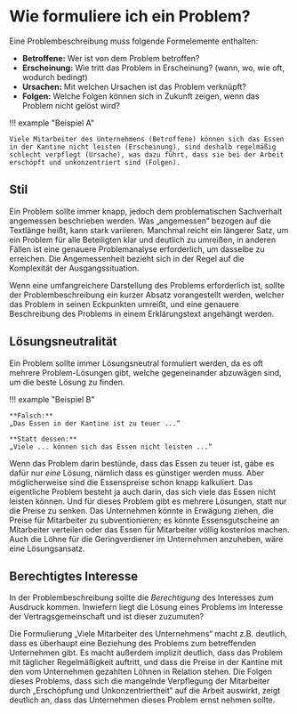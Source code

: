 # Wie formuliere ich ein Problem?

Eine Problembeschreibung muss folgende Formelemente enthalten:

- **Betroffene:** Wer ist von dem Problem betroffen?
- **Erscheinung:** Wie tritt das Problem in Erscheinung? (wann, wo, wie oft, wodurch bedingt)
- **Ursachen:** Mit welchen Ursachen ist das Problem verknüpft?
- **Folgen:** Welche Folgen können sich in Zukunft zeigen, wenn das Problem nicht gelöst wird?

!!! example "Beispiel A"

    Viele Mitarbeiter des Unternehmens (Betroffene) können sich das Essen in der Kantine nicht leisten (Erscheinung), sind deshalb regelmäßig schlecht verpflegt (Ursache), was dazu führt, dass sie bei der Arbeit erschöpft und unkonzentriert sind (Folgen).

## Stil
Ein Problem sollte immer knapp, jedoch dem problematischen Sachverhalt angemessen beschrieben werden. Was „angemessen“ bezogen auf die Textlänge heißt, kann stark variieren. Manchmal reicht ein längerer Satz, um ein Problem für alle Beteiligten klar und deutlich zu umreißen, in anderen Fällen ist eine genauere Problemanalyse erforderlich, um dasselbe zu erreichen. Die Angemessenheit bezieht sich in der Regel auf die Komplexität der Ausgangssituation.

Wenn eine umfangreichere Darstellung des Problems erforderlich ist, sollte der Problembeschreibung ein kurzer Absatz vorangestellt werden, welcher das Problem in seinen Eckpunkten umreißt, und eine genauere Beschreibung des Problems in einem Erklärungstext angehängt werden.  

## Lösungsneutralität
Ein Problem sollte immer Lösungsneutral formuliert werden, da es oft mehrere Problem-Lösungen gibt, welche gegeneinander abzuwägen sind, um die beste Lösung zu finden.

!!! example "Beispiel B"
 
    **Falsch:**
    „Das Essen in der Kantine ist zu teuer ...“
    
    **Statt dessen:**
    „Viele ... können sich das Essen nicht leisten ...“

Wenn das Problem darin bestünde, dass das Essen zu teuer ist, gäbe es dafür nur _eine_ Lösung, nämlich dass es günstiger werden muss. Aber möglicherweise sind die Essenspreise schon knapp kalkuliert. Das eigentliche Problem besteht ja auch darin, das sich viele das Essen nicht leisten können. Und für dieses Problem gibt es mehrere Lösungen, statt nur die Preise zu senken. Das Unternehmen könnte in Erwägung ziehen, die Preise für Mitarbeiter zu subventionieren; es könnte Essensgutscheine an Mitarbeiter verteilen oder das Essen für Mitarbeiter völlig kostenlos machen. Auch die Löhne für die Geringverdiener im Unternehmen anzuheben, wäre eine Lösungsansatz.

## Berechtigtes Interesse
In der Problembeschreibung sollte die _Berechtigung_ des Interesses zum Ausdruck kommen. Inwiefern liegt die Lösung eines Problems im Interesse der Vertragsgemeinschaft und ist dieser zuzumuten?  

Die Formulierung „Viele Mitarbeiter des Unternehmens“ macht z.B. deutlich, dass es überhaupt eine Beziehung des Problems zum betreffenden Unternehmen gibt. Es macht außerdem implizit deutlich, dass das Problem mit täglicher Regelmäßigkeit auftritt, und dass die Preise in der Kantine mit den vom Unternehmen gezahlten Löhnen in Relation stehen. Die Folgen dieses Problems, dass sich die mangelnde Verpflegung der Mitarbeiter durch „Erschöpfung und Unkonzentriertheit“ auf die Arbeit auswirkt, zeigt deutlich an, dass das Unternehmen dieses Problem ernst nehmen sollte.



